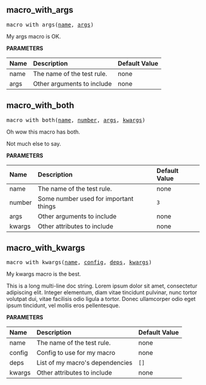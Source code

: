 <!-- Generated with Stardoc: http://skydoc.bazel.build -->

<a name="#macro_with_args"></a>

## macro_with_args

<pre>
macro_with_args(<a href="#macro_with_args-name">name</a>, <a href="#macro_with_args-args">args</a>)
</pre>

My args macro is OK.

**PARAMETERS**


| Name  | Description | Default Value |
| :------------- | :------------- | :------------- |
| <a name="macro_with_args-name"></a>name |  The name of the test rule.   |  none |
| <a name="macro_with_args-args"></a>args |  Other arguments to include   |  none |


<a name="#macro_with_both"></a>

## macro_with_both

<pre>
macro_with_both(<a href="#macro_with_both-name">name</a>, <a href="#macro_with_both-number">number</a>, <a href="#macro_with_both-args">args</a>, <a href="#macro_with_both-kwargs">kwargs</a>)
</pre>

Oh wow this macro has both.

Not much else to say.


**PARAMETERS**


| Name  | Description | Default Value |
| :------------- | :------------- | :------------- |
| <a name="macro_with_both-name"></a>name |  The name of the test rule.   |  none |
| <a name="macro_with_both-number"></a>number |  Some number used for important things   |  <code>3</code> |
| <a name="macro_with_both-args"></a>args |  Other arguments to include   |  none |
| <a name="macro_with_both-kwargs"></a>kwargs |  Other attributes to include   |  none |


<a name="#macro_with_kwargs"></a>

## macro_with_kwargs

<pre>
macro_with_kwargs(<a href="#macro_with_kwargs-name">name</a>, <a href="#macro_with_kwargs-config">config</a>, <a href="#macro_with_kwargs-deps">deps</a>, <a href="#macro_with_kwargs-kwargs">kwargs</a>)
</pre>

My kwargs macro is the best.

This is a long multi-line doc string.
Lorem ipsum dolor sit amet, consectetur adipiscing elit. Integer
elementum, diam vitae tincidunt pulvinar, nunc tortor volutpat dui,
vitae facilisis odio ligula a tortor. Donec ullamcorper odio eget ipsum tincidunt,
vel mollis eros pellentesque.


**PARAMETERS**


| Name  | Description | Default Value |
| :------------- | :------------- | :------------- |
| <a name="macro_with_kwargs-name"></a>name |  The name of the test rule.   |  none |
| <a name="macro_with_kwargs-config"></a>config |  Config to use for my macro   |  none |
| <a name="macro_with_kwargs-deps"></a>deps |  List of my macro's dependencies   |  <code>[]</code> |
| <a name="macro_with_kwargs-kwargs"></a>kwargs |  Other attributes to include   |  none |


